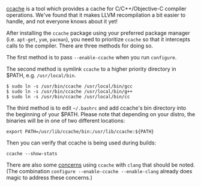 [ccache](http://ccache.samba.org/) is a tool which provides a cache for C/C++/Objective-C compiler operations.  We've found that it makes LLVM recompilation a bit easier to handle, and not everyone knows about it yet!

After installing the `ccache` package using your preferred package manager (i.e. `apt-get`, `yum`, `pacman`), you need to prioritize `ccache` so that it intercepts calls to the compiler. There are three methods for doing so.

The first method is to pass `--enable-ccache` when you run `configure`.

The second method is symlink `ccache` to a higher priority directory in $PATH, e.g. `/usr/local/bin`.

```
$ sudo ln -s /usr/bin/ccache /usr/local/bin/gcc
$ sudo ln -s /usr/bin/ccache /usr/local/bin/g++
$ sudo ln -s /usr/bin/ccache /usr/local/bin/cc
```

The third method is to edit `~/.bashrc` and add ccache's bin directory into the beginning of your $PATH. Please note that depending on your distro, the binaries will be in one of two different locations:

```
export PATH=/usr/lib/ccache/bin:/usr/lib/ccache:${PATH}
```

Then you can verify that ccache is being used during builds:

```
ccache --show-stats
```

There are also some [concerns](http://petereisentraut.blogspot.com/2011/09/ccache-and-clang-part-2.html) using `ccache` with `clang` that should be noted.  (The combination `configure --enable-ccache --enable-clang` already does magic to address these concerns.)